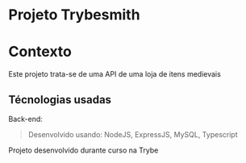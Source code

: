 # Projeto Trybesmith

# Contexto
Este projeto trata-se de uma API de uma loja de itens medievais

## Técnologias usadas

Back-end:
> Desenvolvido usando: NodeJS, ExpressJS, MySQL, Typescript

Projeto desenvolvido durante curso na Trybe
